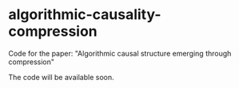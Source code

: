 # algorithmic-causality-compression    
Code for the paper: "Algorithmic causal structure emerging through compression"

The code will be available soon.
